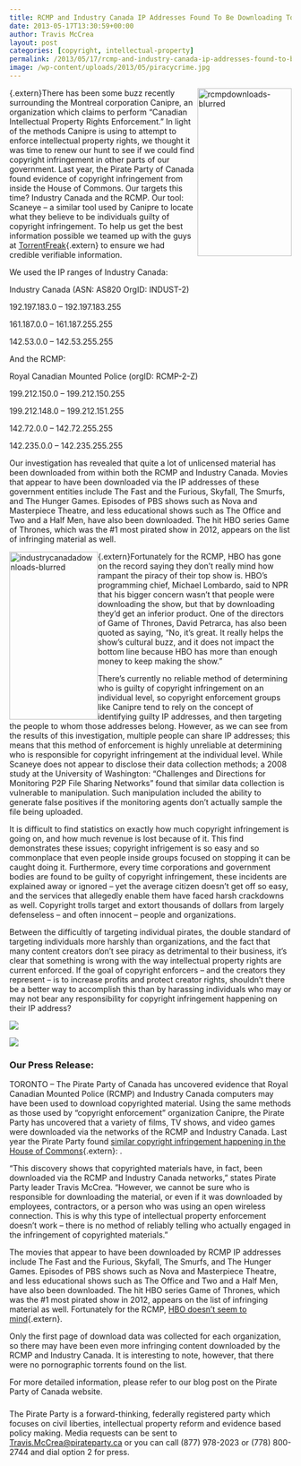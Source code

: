 ```yaml
---
title: RCMP and Industry Canada IP Addresses Found To Be Downloading Torrents
date: 2013-05-17T13:30:59+00:00
author: Travis McCrea
layout: post
categories: [copyright, intellectual-property]
permalink: /2013/05/17/rcmp-and-industry-canada-ip-addresses-found-to-be-downloading-torrents/
image: /wp-content/uploads/2013/05/piracycrime.jpg
---
```

[<img class="size-medium wp-image-5934" style="float: right;" alt="rcmpdownloads-blurred" src="https://www.pirateparty.ca/wp-content/uploads/2013/05/rcmpdownloads-blurred-168x300.png" width="168" height="300" srcset="http://pirateparty.ca/wp-content/uploads/2013/05/rcmpdownloads-blurred-168x300.png 168w, http://pirateparty.ca/wp-content/uploads/2013/05/rcmpdownloads-blurred-576x1024.png 576w" sizes="(max-width: 168px) 100vw, 168px" />](https://www.pirateparty.ca/wp-content/uploads/2013/05/rcmpdownloads-blurred.png){.extern}There has been some buzz recently surrounding the Montreal corporation Canipre, an organization which claims to perform &#8220;Canadian Intellectual Property Rights Enforcement.&#8221; In light of the methods Canipre is using to attempt to enforce intellectual property rights, we thought it was time to renew our hunt to see if we could find copyright infringement in other parts of our government. Last year, the Pirate Party of Canada found evidence of copyright infringement from inside the House of Commons. Our targets this time? Industry Canada and the RCMP. Our tool: Scaneye &#8211; a similar tool used by Canipre to locate what they believe to be individuals guilty of copyright infringement. To help us get the best information possible we teamed up with the guys at [TorrentFreak](http://torrentfreak.com){.extern} to ensure we had credible verifiable information.

We used the IP ranges of Industry Canada:
  
Industry Canada (ASN: AS820 OrgID: INDUST-2)
  
192.197.183.0 &#8211; 192.197.183.255
  
161.187.0.0 &#8211; 161.187.255.255
  
142.53.0.0 &#8211; 142.53.255.255

And the RCMP:
  
Royal Canadian Mounted Police (orgID: RCMP-2-Z)
  
199.212.150.0 &#8211; 199.212.150.255
  
199.212.148.0 &#8211; 199.212.151.255
  
142.72.0.0 &#8211; 142.72.255.255
  
142.235.0.0 &#8211; 142.235.255.255

Our investigation has revealed that quite a lot of unlicensed material has been downloaded from within both the RCMP and Industry Canada. Movies that appear to have been downloaded via the IP addresses of these government entities include The Fast and the Furious, Skyfall, The Smurfs, and The Hunger Games. Episodes of PBS shows such as Nova and Masterpiece Theatre, and less educational shows such as The Office and Two and a Half Men, have also been downloaded. The hit HBO series Game of Thrones, which was the #1 most pirated show in 2012, appears on the list of infringing material as well.

[<img class="size-medium wp-image-5933" style="float: left;" alt="industrycanadadownloads-blurred" src="https://www.pirateparty.ca/wp-content/uploads/2013/05/industrycanadadownloads-blurred-158x300.png" width="158" height="300" srcset="http://pirateparty.ca/wp-content/uploads/2013/05/industrycanadadownloads-blurred-158x300.png 158w, http://pirateparty.ca/wp-content/uploads/2013/05/industrycanadadownloads-blurred-540x1024.png 540w, http://pirateparty.ca/wp-content/uploads/2013/05/industrycanadadownloads-blurred.png 678w" sizes="(max-width: 158px) 100vw, 158px" />](https://www.pirateparty.ca/wp-content/uploads/2013/05/industrycanadadownloads-blurred.png){.extern}Fortunately for the RCMP, HBO has gone on the record saying they don&#8217;t really mind how rampant the piracy of their top show is. HBO&#8217;s programming chief, Michael Lombardo, said to NPR that his bigger concern wasn&#8217;t that people were downloading the show, but that by downloading they&#8217;d get an inferior product. One of the directors of Game of Thrones, David Petrarca, has also been quoted as saying, &#8220;No, it&#8217;s great. It really helps the show&#8217;s cultural buzz, and it does not impact the bottom line because HBO has more than enough money to keep making the show.&#8221;

There&#8217;s currently no reliable method of determining who is guilty of copyright infringement on an individual level, so copyright enforcement groups like Canipre tend to rely on the concept of identifying guilty IP addresses, and then targeting the people to whom those addresses belong. However, as we can see from the results of this investigation, multiple people can share IP addresses; this means that this method of enforcement is highly unreliable at determining who is responsible for copyright infringement at the individual level. While Scaneye does not appear to disclose their data collection methods; a 2008 study at the University of Washington: &#8220;Challenges and Directions for Monitoring P2P File Sharing Networks&#8221; found that similar data collection is vulnerable to manipulation. Such manipulation included the ability to generate false positives if the monitoring agents don&#8217;t actually sample the file being uploaded.

It is difficult to find statistics on exactly how much copyright infringement is going on, and how much revenue is lost because of it. This find demonstrates these issues; copyright infrigement is so easy and so commonplace that even people inside groups focused on stopping it can be caught doing it. Furthermore, every time corporations and government bodies are found to be guilty of copyright infringement, these incidents are explained away or ignored &#8211; yet the average citizen doesn&#8217;t get off so easy, and the services that allegedly enable them have faced harsh crackdowns as well. Copyright trolls target and extort thousands of dollars from largely defenseless &#8211; and often innocent &#8211; people and organizations.

Between the difficultly of targeting individual pirates, the double standard of targeting individuals more harshly than organizations, and the fact that many content creators don&#8217;t see piracy as detrimental to their business, it&#8217;s clear that something is wrong with the way intellectual property rights are current enforced. If the goal of copyright enforcers &#8211; and the creators they represent &#8211; is to increase profits and protect creator rights, shouldn&#8217;t there be a better way to accomplish this than by harassing individuals who may or may not bear any responsibility for copyright infringement happening on their IP address?

![](https://www.pirateparty.ca/wp-content/uploads/2013/05/rcmpdownloads-blurred.png)
  
![](https://www.pirateparty.ca/wp-content/uploads/2013/05/industrycanadadownloads-blurred.png)

### Our Press Release:

TORONTO &#8211; The Pirate Party of Canada has uncovered evidence that Royal Canadian Mounted Police (RCMP) and Industry Canada computers may have been used to download copyrighted material. Using the same methods as those used by &#8220;copyright enforcement&#8221; organization Canipre, the Pirate Party has uncovered that a variety of films, TV shows, and video games were downloaded via the networks of the RCMP and Industry Canada. Last year the Pirate Party found [similar copyright infringement happening in the House of Commons](http://www.straight.com/news/pirate-party-canada-links-illegal-downloads-house-commons){.extern}: .

&#8220;This discovery shows that copyrighted materials have, in fact, been downloaded via the RCMP and Industry Canada networks,&#8221; states Pirate Party leader Travis McCrea. &#8220;However, we cannot be sure who is responsible for downloading the material, or even if it was downloaded by employees, contractors, or a person who was using an open wireless connection. This is why this type of intellectual property enforcement doesn&#8217;t work &#8211; there is no method of reliably telling who actually engaged in the infringement of copyrighted materials.&#8221;

The movies that appear to have been downloaded by RCMP IP addresses include The Fast and the Furious, Skyfall, The Smurfs, and The Hunger Games. Episodes of PBS shows such as Nova and Masterpiece Theatre, and less educational shows such as The Office and Two and a Half Men, have also been downloaded. The hit HBO series Game of Thrones, which was the #1 most pirated show in 2012, appears on the list of infringing material as well. Fortunately for the RCMP, [HBO doesn&#8217;t seem to mind](http://www2.macleans.ca/2013/04/04/game-of-thrones-season-3-premiere-sets-new-record-for-piracy/){.extern}.

Only the first page of download data was collected for each organization, so there may have been even more infringing content downloaded by the RCMP and Industry Canada. It is interesting to note, however, that there were no pornographic torrents found on the list.

For more detailed information, please refer to our blog post on the Pirate Party of Canada website.

###

The Pirate Party is a forward-thinking, federally registered party which focuses on civil liberties, intellectual property reform and evidence based policy making. Media requests can be sent to Travis.McCrea@pirateparty.ca or you can call (877) 978-2023 or (778) 800-2744 and dial option 2 for press.